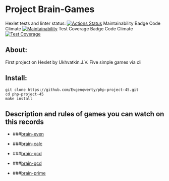 # Project Brain-Games
 Hexlet tests and linter status:
[![Actions Status](https://github.com/Evgenqwerty/php-project-45/actions/workflows/hexlet-check.yml/badge.svg)](https://github.com/Evgenqwerty/php-project-45/actions)
 Maintainability Badge Code Climate
[![Maintainability](https://api.codeclimate.com/v1/badges/242485b25f4b4a291655/maintainability)](https://codeclimate.com/github/Evgenqwerty/php-project-45/maintainability)
 Test Coverage Badge Code Climate
[![Test Coverage](https://api.codeclimate.com/v1/badges/242485b25f4b4a291655/test_coverage)](https://codeclimate.com/github/Evgenqwerty/php-project-45/test_coverage)

## About:
First project on Hexlet by Ukhvatkin.J.V. Five simple games via cli

## Install:
```
git clone https://github.com/Evgenqwerty/php-project-45.git
cd php-project-45
make install
```

## Description and rules of games you can watch on this records

* ###[brain-even](https://asciinema.org/a/ClAuaMHhHfAG5HqZ15gDGCcEA)

* ###[brain-calc](https://asciinema.org/a/k6cJv6IwE2Vv5GttZKAuft8Z4)

* ###[brain-gcd](https://asciinema.org/a/ocXWARcM3QKSjlrJzzdBJxllU)

* ###[brain-gcd](https://asciinema.org/a/AinYKvC0jidhDm1zboBGMjfdB)

* ###[brain-prime](https://asciinema.org/a/3VfOZ4Fjeg2xHi5c94JWxPIw4)

